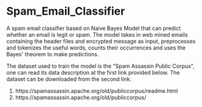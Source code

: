 # Spam_Email_Classifier
A spam email classifier based on Naive Bayes Model that can predict whether an email is legit or spam. The model takes in web mined emails containing the header files and encrypted message as input, preprocesses and tokenizes the useful words, counts their occurrences and uses the Bayes' theorem to make predictions. 

The dataset used to train the model is the "Spam Assassin Public Corpus", one can read its data description at the first link provided below. The dataset can be downloaded from the second link. 
<ol>
  <li> <a>https://spamassassin.apache.org/old/publiccorpus/readme.html</a> </li> 
  <li> <a>https://spamassassin.apache.org/old/publiccorpus/</a> </li> 
